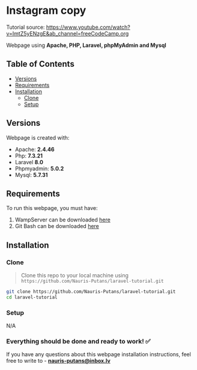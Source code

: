 # Instagram copy

Tutorial source: https://www.youtube.com/watch?v=ImtZ5yENzgE&ab_channel=freeCodeCamp.org 

Webpage using **Apache, PHP, Laravel, phpMyAdmin and Mysql**

## Table of Contents

 - [Versions](#versions)
 - [Requirements](#requirements)
 - [Installation](#installation)
   - [Clone](#clone)
   - [Setup](#setup)
 
## Versions
Webpage is created with:
 - Apache: **2.4.46**
 - Php: **7.3.21**
 - Laravel **8.0**
 - Phpmyadmin: **5.0.2**
 - Mysql: **5.7.31**

## Requirements

To run this webpage, you must have:

1. WampServer can be downloaded [here](https://www.wampserver.com/en/#download-wrapper)
2. Git Bash can be downloaded [here](https://git-scm.com/downloads)

## Installation

### Clone

> Clone this repo to your local machine using `https://github.com/Nauris-Putans/laravel-tutorial.git`

```bash
git clone https://github.com/Nauris-Putans/laravel-tutorial.git
cd laravel-tutorial
```

### Setup

N/A

### Everything should be done and ready to work! ✅
If you have any questions about this webpage installation instructions, feel free to write to - **nauris-putans@inbox.lv** 
